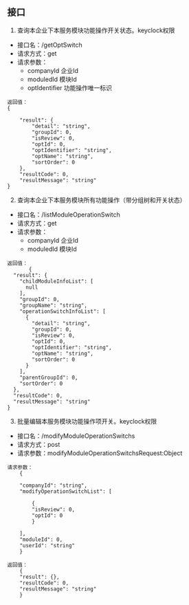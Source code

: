 ## 接口

1. 查询本企业下本服务模块功能操作开关状态。keyclock权限
* 接口名：/getOptSwitch
* 请求方式：get
* 请求参数：
  * companyId 企业Id
  *  moduledId 模块Id
  * optIdentifier 功能操作唯一标识
```
返回值：
{

    "result": {
        "detail": "string",
        "groupId": 0,
        "isReview": 0,
        "optId": 0,
        "optIdentifier": "string",
        "optName": "string",
        "sortOrder": 0
    },
    "resultCode": 0,
    "resultMessage": "string"
}
```

2. 查询本企业下本服务模块所有功能操作（带分组树和开关状态）
* 接口名：/listModuleOperationSwitch
* 请求方式：get
* 请求参数：
    * companyId 企业Id
    * moduledId 模块Id

```
返回值：
       {
  "result": {
    "childModuleInfoList": [
      null
    ],
    "groupId": 0,
    "groupName": "string",
    "operationSwitchInfoList": [
      {
        "detail": "string",
        "groupId": 0,
        "isReview": 0,
        "optId": 0,
        "optIdentifier": "string",
        "optName": "string",
        "sortOrder": 0
      }
    ],
    "parentGroupId": 0,
    "sortOrder": 0
  },
  "resultCode": 0,
  "resultMessage": "string"
}
```   

3. 批量编辑本服务模块功能操作项开关。keyclock权限
* 接口名：/modifyModuleOperationSwitchs
* 请求方式：post
* 请求参数：modifyModuleOperationSwitchsRequest:Object
```
请求参数：
    {

    "companyId": "string", 
    "modifyOperationSwitchList": [

        {
        "isReview": 0,
        "optId": 0
        }

    ], 
    "moduleId": 0, 
    "userId": "string"
    }

```

```
返回值：
    {
    "result": {}, 
    "resultCode": 0, 
    "resultMessage": "string"
    }
```   